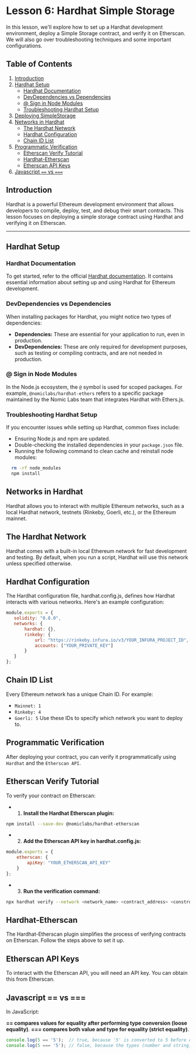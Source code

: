 # Lesson 6: Hardhat Simple Storage

In this lesson, we'll explore how to set up a Hardhat development environment, deploy a Simple Storage contract, and verify it on Etherscan. We will also go over troubleshooting techniques and some important configurations.

## Table of Contents
1. [Introduction](#introduction)
2. [Hardhat Setup](#hardhat-setup)
   - [Hardhat Documentation](#hardhat-documentation)
   - [DevDependencies vs Dependencies](#devdependencies-vs-dependencies)
   - [@ Sign in Node Modules](#-sign-in-node-modules)
   - [Troubleshooting Hardhat Setup](#troubleshooting-hardhat-setup)
3. [Deploying SimpleStorage](#deploying-simplestorage)
4. [Networks in Hardhat](#networks-in-hardhat)
   - [The Hardhat Network](#the-hardhat-network)
   - [Hardhat Configuration](#hardhat-configuration)
   - [Chain ID List](#chain-id-list)
5. [Programmatic Verification](#programmatic-verification)
   - [Etherscan Verify Tutorial](#etherscan-verify-tutorial)
   - [Hardhat-Etherscan](#hardhat-etherscan)
   - [Etherscan API Keys](#etherscan-api-keys)
6. [Javascript `==` vs `===`](#javascript--vs-)

## Introduction

Hardhat is a powerful Ethereum development environment that allows developers to compile, deploy, test, and debug their smart contracts. This lesson focuses on deploying a simple storage contract using Hardhat and verifying it on Etherscan.

---

## Hardhat Setup

### Hardhat Documentation

To get started, refer to the official [Hardhat documentation](https://hardhat.org/). It contains essential information about setting up and using Hardhat for Ethereum development.

### DevDependencies vs Dependencies

When installing packages for Hardhat, you might notice two types of dependencies:

- **Dependencies:** These are essential for your application to run, even in production.
- **DevDependencies:** These are only required for development purposes, such as testing or compiling contracts, and are not needed in production.

### @ Sign in Node Modules

In the Node.js ecosystem, the `@` symbol is used for scoped packages. For example, `@nomiclabs/hardhat-ethers` refers to a specific package maintained by the Nomic Labs team that integrates Hardhat with Ethers.js.

### Troubleshooting Hardhat Setup

If you encounter issues while setting up Hardhat, common fixes include:
- Ensuring Node.js and npm are updated.
- Double-checking the installed dependencies in your `package.json` file.
- Running the following command to clean cache and reinstall node modules:
```bash
  rm -rf node_modules
  npm install
```

## Networks in Hardhat
Hardhat allows you to interact with multiple Ethereum networks, such as a local Hardhat network, testnets (Rinkeby, Goerli, etc.), or the Ethereum mainnet.

## The Hardhat Network
Hardhat comes with a built-in local Ethereum network for fast development and testing. By default, when you run a script, Hardhat will use this network unless specified otherwise.

## Hardhat Configuration
The Hardhat configuration file, hardhat.config.js, defines how Hardhat interacts with various networks. Here's an example configuration:

```javascript
module.exports = {
   solidity: "0.8.0",
   networks: {
       hardhat: {},
       rinkeby: {
           url: "https://rinkeby.infura.io/v3/YOUR_INFURA_PROJECT_ID",
           accounts: ["YOUR_PRIVATE_KEY"]
       }
   }
};
```
## Chain ID List
Every Ethereum network has a unique Chain ID. For example:

- `Mainnet: 1`
- `Rinkeby: 4`
- `Goerli: 5`
Use these IDs to specify which network you want to deploy to.


## Programmatic Verification
After deploying your contract, you can verify it programmatically using `Hardhat` and the `Etherscan API`.

## Etherscan Verify Tutorial
To verify your contract on Etherscan:

- 1. **Install the Hardhat Etherscan plugin:**

```bash
npm install --save-dev @nomiclabs/hardhat-etherscan
```
- 2. **Add the Etherscan API key in hardhat.config.js:**

```javascript
module.exports = {
    etherscan: {
        apiKey: "YOUR_ETHERSCAN_API_KEY"
    }
};
```
- 3. **Run the verification command:**

```bash
npx hardhat verify --network <network_name> <contract_address> <constructor_arguments>
```

## Hardhat-Etherscan
The Hardhat-Etherscan plugin simplifies the process of verifying contracts on Etherscan. Follow the steps above to set it up.

## Etherscan API Keys
To interact with the Etherscan API, you will need an API key. You can obtain this from Etherscan.

## Javascript == vs ===
In JavaScript:

**== compares values for equality after performing type conversion (loose equality)**.
**=== compares both value and type for equality (strict equality)**.

```javascript
console.log(5 == '5');  // true, because '5' is converted to 5 before comparison
console.log(5 === '5'); // false, because the types (number and string) are different
```
